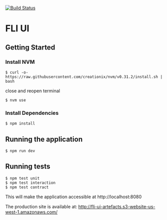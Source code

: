 [![Build Status](https://snap-ci.com/ThoughtWorksInc/fli-ui/branch/master/build_image)](https://snap-ci.com/ThoughtWorksInc/fli-ui/branch/master)

# FLI UI

## Getting Started

### Install NVM
```
$ curl -o- https://raw.githubusercontent.com/creationix/nvm/v0.31.2/install.sh | bash
```
close and reopen terminal

```
$ nvm use
```

### Install Dependencies
```
$ npm install
```

## Running the application
```
$ npm run dev
```

## Running tests
```
$ npm test unit
$ npm test interaction
$ npm test contract
```

This will make the application accessible at http://localhost:8080

The production site is available at: http://fli-ui-artefacts.s3-website-us-west-1.amazonaws.com/
